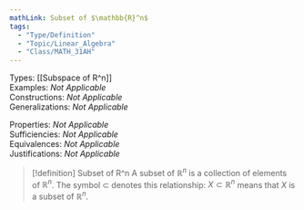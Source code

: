 ```yaml
---
mathLink: Subset of $\mathbb{R}^n$
tags:
  - "Type/Definition"
  - "Topic/Linear_Algebra"
  - "Class/MATH_31AH"
---
```

Types: [[Subspace of R^n]]  
Examples: <i>Not Applicable</i>  
Constructions: <i>Not Applicable</i>  
Generalizations: <i>Not Applicable</i>  

Properties: <i>Not Applicable</i>  
Sufficiencies: <i>Not Applicable</i>  
Equivalences: <i>Not Applicable</i>  
Justifications: <i>Not Applicable</i>  

> [!definition] Subset of R^n
> A subset of $\mathbb{R}^n$ is a collection of elements of $\mathbb{R}^n$. The symbol $\subset$ denotes this relationship: $X\subset \mathbb{R}^n$ means that $X$ is a subset of $\mathbb{R}^n$.